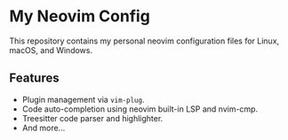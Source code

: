 # My Neovim Config

This repository contains my personal neovim configuration files for Linux, macOS, and Windows.

## Features

- Plugin management via `vim-plug`.
- Code auto-completion using neovim built-in LSP and nvim-cmp.
- Treesitter code parser and highlighter.
- And more...
